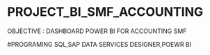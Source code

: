 # PROJECT_BI_SMF_ACCOUNTING
OBJECTIVE : DASHBOARD POWER BI FOR ACCOUNTING SMF

#PROGRAMING 
SQL,SAP DATA SERVICES DESIGNER,POEWR BI 
